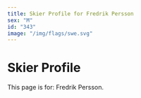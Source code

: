 ```yaml
---
title: Skier Profile for Fredrik Persson
sex: "M"
id: "343"
image: "/img/flags/swe.svg" 
---
```


# Skier Profile

This page is for: Fredrik Persson.
    